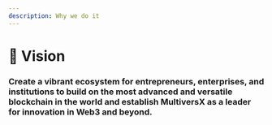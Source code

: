 ```yaml
---
description: Why we do it
---
```


# 🔮 Vision

### Create a vibrant ecosystem for entrepreneurs, enterprises, and institutions to build on the most advanced and versatile blockchain in the world and establish MultiversX as a leader for innovation in Web3 and beyond.
